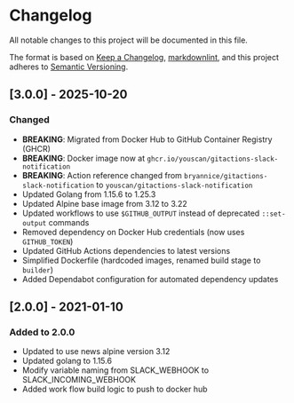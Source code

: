 # Changelog

All notable changes to this project will be documented in this file.

The format is based on [Keep a Changelog](https://keepachangelog.com/en/1.0.0/),
[markdownlint](https://dlaa.me/markdownlint/),
and this project adheres to [Semantic Versioning](https://semver.org/spec/v2.0.0.html).

## [3.0.0] - 2025-10-20

### Changed

- **BREAKING**: Migrated from Docker Hub to GitHub Container Registry (GHCR)
- **BREAKING**: Docker image now at `ghcr.io/youscan/gitactions-slack-notification`
- **BREAKING**: Action reference changed from `bryannice/gitactions-slack-notification` to `youscan/gitactions-slack-notification`
- Updated Golang from 1.15.6 to 1.25.3
- Updated Alpine base image from 3.12 to 3.22
- Updated workflows to use `$GITHUB_OUTPUT` instead of deprecated `::set-output` commands
- Removed dependency on Docker Hub credentials (now uses `GITHUB_TOKEN`)
- Updated GitHub Actions dependencies to latest versions
- Simplified Dockerfile (hardcoded images, renamed build stage to `builder`)
- Added Dependabot configuration for automated dependency updates

## [2.0.0] - 2021-01-10

### Added to 2.0.0

- Updated to use news alpine version 3.12
- Updated golang to 1.15.6
- Modify variable naming from SLACK_WEBHOOK to SLACK_INCOMING_WEBHOOK 
- Added work flow build logic to push to docker hub